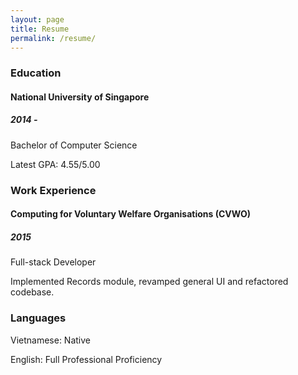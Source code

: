 ```yaml
---
layout: page
title: Resume
permalink: /resume/
---
```


### Education

#### National University of Singapore

##### 2014 -

Bachelor of Computer Science

Latest GPA: 4.55/5.00

### Work Experience

#### Computing for Voluntary Welfare Organisations (CVWO)

##### 2015

Full-stack Developer

Implemented Records module, revamped general UI and refactored codebase.

### Languages

Vietnamese: Native

English: Full Professional Proficiency
